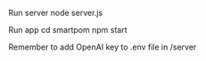 Run server
node server.js

Run app 
cd smartpom
npm start

Remember to add OpenAI key to .env file in /server

